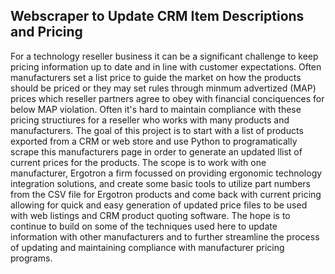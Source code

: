 ## Webscraper to Update CRM Item Descriptions and Pricing

For a technology reseller business it can be a significant challenge to keep pricing information up to date and in line with customer expectations. Often manufacturers set a list price to guide the market on how the products should be priced or they may set rules through minmum advertized (MAP) prices which reseller partners agree to obey with financial conciquences for below MAP violation. Often it's hard to maintain compliance with these pricing structiures for a reseller who works with many products and manufacturers. The goal of this project is to start with a list of products exported from a CRM or web store and use Python to programatically scrape this manufacturers page in order to generate an updated llist of current prices for the products. The scope is to work with one manufacturer, Ergotron a firm focussed on providing ergonomic technology integration solutions, and create some basic tools to utilize part numbers from the CSV file for Ergotron products and come back with current pricing allowing for quick and easy generation of updated price files to be used with web listings and CRM product quoting software. The hope is to continue to build on some of the techniques used here to update information with other manufacturers and to further streamline the process of updating and maintaining compliance with manufacturer pricing programs.
